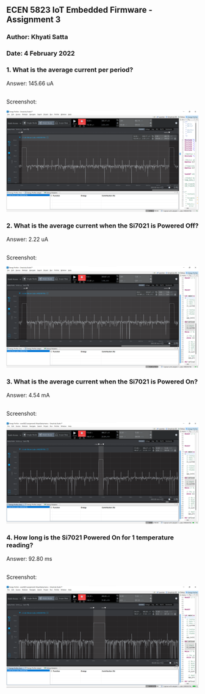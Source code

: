 ## ECEN 5823 IoT Embedded Firmware - Assignment 3
### Author: Khyati Satta
### Date: 4 February 2022




### 1. What is the average current per period?

Answer: 145.66 uA

<br>Screenshot:

![Avg_current_per_period](/screenshots/Avg_current_per_period.png?raw=true)

### 2. What is the average current when the Si7021 is Powered Off?

Answer: 2.22 uA

<br>Screenshot:

![Avg_current_lpmOFF](/screenshots/Avg_current_lpmOFF.png?raw=true)

### 3. What is the average current when the Si7021 is Powered On?

Answer:  4.54 mA

<br>Screenshot:

![Avg_current_lpmON](/screenshots/Avg_current_lpmON.png?raw=true)

### 4. How long is the Si7021 Powered On for 1 temperature reading?

Answer: 92.80 ms

<br>Screenshot:

![Time_lpmON](/screenshots/Time_lpmON.png?raw=true)
